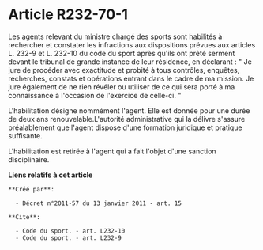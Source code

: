 # Article R232-70-1

Les agents relevant du ministre chargé des sports sont habilités à rechercher et constater les infractions aux dispositions
prévues aux articles L. 232-9 et L. 232-10 du code du sport après qu'ils ont prêté serment devant le tribunal de grande
instance de leur résidence, en déclarant : " Je jure de procéder avec exactitude et probité à tous contrôles, enquêtes,
recherches, constats et opérations entrant dans le cadre de ma mission. Je jure également de ne rien révéler ou utiliser de
ce qui sera porté à ma connaissance à l'occasion de l'exercice de celle-ci. " 

L'habilitation désigne nommément l'agent. Elle est donnée pour une durée de deux ans renouvelable.L'autorité administrative
qui la délivre s'assure préalablement que l'agent dispose d'une formation juridique et pratique suffisante.

L'habilitation est retirée à l'agent qui a fait l'objet d'une sanction disciplinaire.

**Liens relatifs à cet article**

	**Créé par**:

	  - Décret n°2011-57 du 13 janvier 2011 - art. 15

	**Cite**:

	  - Code du sport. - art. L232-10
	  - Code du sport. - art. L232-9
